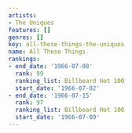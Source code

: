 ```yaml
---
artists:
- The Uniques
features: []
genres: []
key: all-these-things-the-uniques
name: All These Things
rankings:
- end_date: '1966-07-08'
  rank: 99
  ranking_list: Billboard Hot 100
  start_date: '1966-07-02'
- end_date: '1966-07-15'
  rank: 97
  ranking_list: Billboard Hot 100
  start_date: '1966-07-09'
---
```


